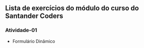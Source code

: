 ## Lista de exercícios do módulo do curso do Santander Coders

### Atividade-01
- Formulário Dinâmico